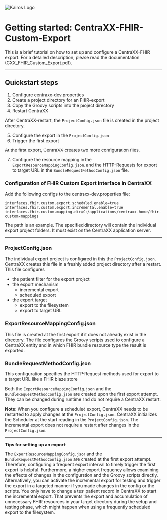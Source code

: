 ![Kairos Logo](https://www.kairos.de/app/uploads/kairos-logo-blue.png "Kairos Logo")

Getting started: CentraXX-FHIR-Custom-Export
============================================
This is a brief tutorial on how to set up and configure a CentraXX-FHIR export. For a detailed description, please read
the documentation (CXX_FHIR_Custom_Export.pdf).
____________________________________________

## Quickstart steps

1. Configure centraxx-dev.properties
2. Create a project directory for an FHIR-export
3. Copy the Groovy scripts into the project directory
4. Restart CentraXX

After CentraXX-restart, the ```ProjectConfig.json``` file is created in the project directory.

5. Configure the export in the ```ProjectConfig.json```
6. Trigger the first export

At the first export, CentraXX creates two more configuration files.

7. Configure the resource mapping in the ```ExportResourceMappingConfig.json```, and the HTTP-Requests for export to
   target URL in the ```BundleRequestMethodConfig.json``` file.

### Configuration of FHIR Custom Export interface in CentraXX

Add the following configs to the centraxx-dev.properties file:

`interfaces.fhir.custom.export.scheduled.enable=true`
`interfaces.fhir.custom.export.incremental.enable=true`
`interfaces.fhir.custom.mapping.dir=C:/applications/centraxx-home/fhir-custom-mappings`

The path is an example. The specified directory will contain the individual export project folders. It must exist
on the CentraXX application server.

_________________________________________________

### ProjectConfig.json

The individual export project is configured in this the ```ProjectConfig.json```. CentraXX creates this file in a
freshly added project directory after a restart. This file configures

* the patient filter for the export project
* the export mechanism
    - incremental export
    - scheduled export
* the export target
    - export to the filesystem
    - export to target URL

### ExportResourceMappingConfig.json

This file is created at the first export if it does not already exist in the directory. The file configures the Groovy
scripts used to configure a CentraXX entity and in which FHIR bundle resource type the result is exported.

### BundleRequestMethodConfig.json

This configuration specifies the HTTP-Request methods used for export to a target URL like a FHIR blaze store

Both the ```ExportResourceMappingConfig.json``` and the ```BundleRequestMethodConfig.json``` are created upon the first
export attempt. They can be changed during runtime and do not require a CentraXX restart.

**Note**: When you configure a scheduled export, CentraXX needs to be restarted to apply changes at the
```ProjectConfig.json```. CentraXX initializes the Scheduler at the start reading in the ```ProjectConfig.json```. The
incremental export does not require a restart after changes in the ```ProjectConfig.json```.

_______________________________________________________

**Tips for setting up an export**:

The ```ExportResourceMappingConfig.json``` and the ```BundleRequestMethodConfig.json``` are created at the first export
attempt. Therefore, configuring a frequent export interval to timely trigger the first export is helpful. Furthermore, a
higher export frequency allows examining the effects of changes in the configuration and the Groovy scripts directly.
Alternatively, you can activate the incremental export for testing and trigger the export in a targeted manner if you
made changes in the config or the scripts. You only have to change a test patient record in CentraXX to start the
incremental export. That prevents the export and accumulation of unnecessary FHIR resources in your target directory
during the setup and testing phase, which might happen when using a frequently scheduled export to the filesystem.











 
